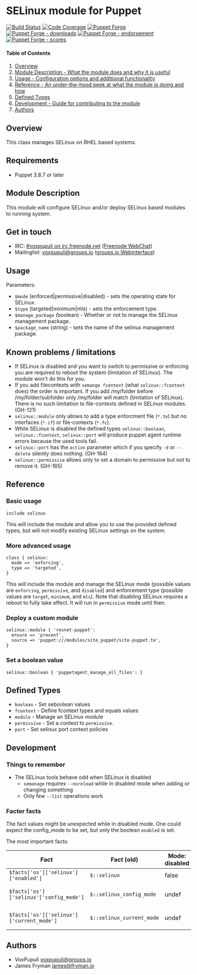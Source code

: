 # SELinux module for Puppet

[![Build Status](https://travis-ci.org/voxpupuli/puppet-selinux.png?branch=master)](https://travis-ci.org/voxpupuli/puppet-selinux)
[![Code Coverage](https://coveralls.io/repos/github/voxpupuli/puppet-selinux/badge.svg?branch=master)](https://coveralls.io/github/voxpupuli/puppet-selinux)
[![Puppet Forge](https://img.shields.io/puppetforge/v/puppet/selinux.svg)](https://forge.puppetlabs.com/puppet/selinux)
[![Puppet Forge - downloads](https://img.shields.io/puppetforge/dt/puppet/selinux.svg)](https://forge.puppetlabs.com/puppet/selinux)
[![Puppet Forge - endorsement](https://img.shields.io/puppetforge/e/puppet/selinux.svg)](https://forge.puppetlabs.com/puppet/selinux)
[![Puppet Forge - scores](https://img.shields.io/puppetforge/f/puppet/selinux.svg)](https://forge.puppetlabs.com/puppet/selinux)

#### Table of Contents

1. [Overview](#overview)
1. [Module Description - What the module does and why it is useful](#module-description)
1. [Usage - Configuration options and additional functionality](#usage)
1. [Reference - An under-the-hood peek at what the module is doing and how](#reference)
1. [Defined Types](#defined-types)
1. [Development - Guide for contributing to the module](#development)
1. [Authors](#authors)

## Overview

This class manages SELinux on RHEL based systems.

## Requirements

* Puppet 3.8.7 or later

## Module Description

This module will configure SELinux and/or deploy SELinux based modules to
running system.

## Get in touch

* IRC: [#voxpupuli on irc.freenode.net](irc://irc.freenode.net/voxpupuli) 
  ([Freenode WebChat](http://webchat.freenode.net/?channels=%23voxpupuli))
* Mailinglist: <voxpupuli@groups.io> 
  ([groups.io Webinterface](https://groups.io/g/voxpupuli/topics))

## Usage

Parameters:

* `$mode` (enforced|permissive|disabled) - sets the operating state for SELinux.
* `$type` (targeted|minimum|mls) - sets the enforcement type.
* `$manage_package` (boolean) - Whether or not to manage the SELinux management package.
* `$package_name` (string) - sets the name of the selinux management package.

## Known problems / limitations

* If SELinux is disabled and you want to switch to permissive or enforcing you
  are required to reboot the system (limitation of SELinux). The module won't
  do this for you.
* If you add filecontexts with `semange fcontext` (what `selinux::fcontext` 
  does) the order is important. If you add /my/folder before /my/folder/subfolder
  only /my/folder will match (limitation of SELinux). There is no such limitation
  to file-contexts defined in SELinux modules. (GH-121)
* `selinux::module` only allows to add a type enforcment file (`*.te`) but no
  interfaces (`*.if`) or file-contexts (`*.fc`).
* While SELinux is disabled the defined types `selinux::boolean`, 
  `selinux::fcontext`, `selinux::port` will produce puppet agent runtime errors 
  because the used tools fail.
* `selinux::port` has the `action` parameter which  if you specify `-d` or 
  `--delete` silently does nothing. (GH-164)
* `selinux::permissive` allows only to set a domain to permissive but not to
   remove it. (GH-165)

## Reference

### Basic usage

```puppet
include selinux
```

This will include the module and allow you to use the provided defined types,
but will not modify existing SELinux settings on the system.

### More advanced usage

```puppet
class { selinux:
  mode => 'enforcing',
  type => 'targeted',
}
```

This will include the module and manage the SELinux mode (possible values are
`enforcing`, `permissive`, and `disabled`) and enforcement type (possible values
are `target`, `minimum`, and `mls`). Note that disabling SELinux requires a reboot
to fully take effect. It will run in `permissive` mode until then.


### Deploy a custom module

```puppet
selinux::module { 'resnet-puppet':
  ensure => 'present',
  source => 'puppet:///modules/site_puppet/site-puppet.te',
}
```

### Set a boolean value

```puppet
selinux::boolean { 'puppetagent_manage_all_files': }
```

## Defined Types

* `boolean` - Set seboolean values
* `fcontext` - Define fcontext types and equals values
* `module` - Manage an SELinux module
* `permissive` - Set a context to `permissive`.
* `port` - Set selinux port context policies

## Development

### Things to remember

* The SELinux tools behave odd when SELinux is disabled
    * `semanage` requires `--noreload` while in disabled mode when
      adding or changing something
    * Only few `--list` operations work

### Facter facts

The fact values might be unexpected while in disabled mode. One could expect 
the config\_mode to be set, but only the boolean `enabled` is set.

The most important facts:

| Fact                                      | Fact (old)                | Mode: disabled | Mode: permissive                        | Mode:  enforcing                        |
|-------------------------------------------|---------------------------|----------------|-----------------------------------------|-----------------------------------------|
| `$facts['os']['selinux']['enabled']`      | `$::selinux`              | false          | true                                    | true                                    |
| `$facts['os']['selinux'['config_mode']`   | `$::selinux_config_mode`  | undef          | Value of SELINUX in /etc/selinux/config | Value of SELINUX in /etc/selinux/config |
| `$facts['os']['selinux']['current_mode']` | `$::selinux_current_mode` | undef          | Value of `getenforce` downcased         | Value of `getenforce` downcased         |



## Authors

* VoxPupuli <voxpupuli@groups.io>
* James Fryman <james@fryman.io>
